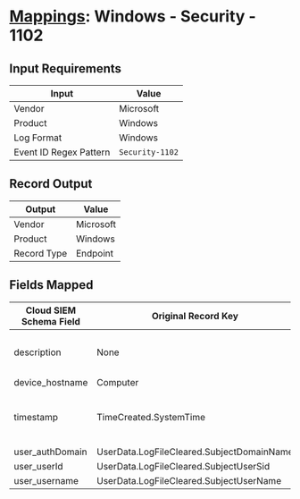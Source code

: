 # [Mappings](README.md): Windows - Security - 1102

## Input Requirements

|Input|Value|
|-----|-----|
|Vendor|Microsoft|
|Product|Windows|
|Log Format|Windows|
|Event ID Regex Pattern|`Security-1102`|

## Record Output

|Output|Value|
|------|-----|
|Vendor|Microsoft|
|Product|Windows|
|Record Type|Endpoint|

## Fields Mapped

|Cloud SIEM Schema Field|Original Record Key|Notes|
|-----------------------|-------------------|-----|
|description|None|The static text `The Windows event log was cleared` is populated in this schema field.|
|device_hostname|Computer||
|timestamp|TimeCreated.SystemTime|We expect the orginal record value of `TimeCreated.SystemTime` is in the format `yyyy-MM-dd'T'HH:mm:ss.SSSSSSSSSZ`|
|user_authDomain|UserData.LogFileCleared.SubjectDomainName||
|user_userId|UserData.LogFileCleared.SubjectUserSid||
|user_username|UserData.LogFileCleared.SubjectUserName||

